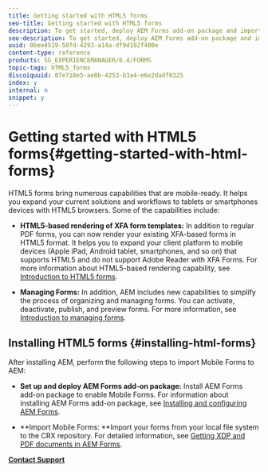 ```yaml
---
title: Getting started with HTML5 forms
seo-title: Getting started with HTML5 forms
description: To get started, deploy AEM Forms add-on package and import existing HTML5 forms to AEM.
seo-description: To get started, deploy AEM Forms add-on package and import existing HTML5 forms to AEM.
uuid: 0bee4519-58fd-4293-a14a-df9d192f400e
content-type: reference
products: SG_EXPERIENCEMANAGER/6.4/FORMS
topic-tags: hTML5_forms
discoiquuid: 07e718e5-ae8b-4253-b3a4-e6e2dadf0325
index: y
internal: n
snippet: y
---
```


# Getting started with HTML5 forms{#getting-started-with-html-forms}

HTML5 forms bring numerous capabilities that are mobile-ready. It helps you expand your current solutions and workflows to tablets or smartphones devices with HTML5 browsers. Some of the capabilities include:

* **HTML5-based rendering of XFA form templates:** In addition to regular PDF forms, you can now render your existing XFA-based forms in HTML5 format. It helps you to expand your client platform to mobile devices (Apple iPad, Android tablet, smartphones, and so on) that supports HTML5 and do not support Adobe Reader with XFA Forms. For more information about HTML5-based rendering capability, see [Introduction to HTML5 forms](../../forms/using/introduction.md).   

* **Managing Forms:** In addition, AEM includes new capabilities to simplify the process of organizing and managing forms. You can activate, deactivate, publish, and preview forms. For more information, see [Introduction to managing forms](../../forms/using/introduction-managing-forms.md).

## Installing HTML5 forms {#installing-html-forms}

After installing AEM, perform the following steps to import Mobile Forms to AEM:

* **Set up and deploy AEM Forms add-on package:** Install AEM Forms add-on package to enable Mobile Forms. For information about installing AEM Forms add-on package, see [Installing and configuring AEM Forms](../../forms/using/installing-configuring-aem-forms-osgi.md).

* **Import Mobile Forms: **Import your forms from your local file system to the CRX repository. For detailed information, see [Getting XDP and PDF documents in AEM Forms](../../forms/using/get-xdp-pdf-documents-aem.md).

[**Contact Support**](https://www.adobe.com/account/sign-in.supportportal.html)
